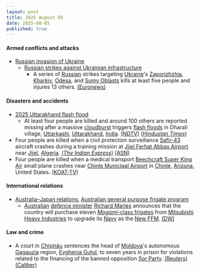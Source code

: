 ```yaml
---
layout: post
title: 2025 August 05
date: 2025-08-05
published: true
---
```



#### Armed conflicts and attacks

* [Russian invasion of Ukraine](https://en.wikipedia.org/wiki/Russian_invasion_of_Ukraine "Russian invasion of Ukraine")
  * [Russian strikes against Ukrainian infrastructure](https://en.wikipedia.org/wiki/Russian_strikes_against_Ukrainian_infrastructure_%282022%E2%80%93present%29 "Russian strikes against Ukrainian infrastructure (2022–present)")
    * A series of [Russian](https://en.wikipedia.org/wiki/Russia "Russia") strikes targeting [Ukraine](https://en.wikipedia.org/wiki/Ukraine "Ukraine")'s [Zaporizhzhia](https://en.wikipedia.org/wiki/Zaporizhzhia_Oblast "Zaporizhzhia Oblast"), [Kharkiv](https://en.wikipedia.org/wiki/Kharkiv_Oblast "Kharkiv Oblast"), [Odesa](https://en.wikipedia.org/wiki/Odesa_Oblast "Odesa Oblast"), and [Sumy Oblasts](https://en.wikipedia.org/wiki/Sumy_Oblast "Sumy Oblast") kills at least five people and injures 13 others. [(Euronews)](https://www.euronews.com/my-europe/2025/08/05/at-least-five-killed-in-intense-russian-strikes-hit-kharkiv-and-zaporizhzhia-regions)

#### Disasters and accidents

* [2025 Uttarakhand flash flood](https://en.wikipedia.org/wiki/2025_Uttarakhand_flash_flood "2025 Uttarakhand flash flood")
  * At least four people are killed and around 100 others are reported missing after a massive [cloudburst](https://en.wikipedia.org/wiki/Cloudburst "Cloudburst") triggers [flash floods](https://en.wikipedia.org/wiki/Flash_flood "Flash flood") in Dharali village, [Uttarkashi](https://en.wikipedia.org/wiki/Uttarkashi_district "Uttarkashi district"), [Uttarakhand](https://en.wikipedia.org/wiki/Uttarakhand "Uttarakhand"), [India](https://en.wikipedia.org/wiki/India "India"). [(NDTV)](https://www.news18.com/amp/india/uttarkashi-flash-flood-sdrf-ndrf-deployed-after-cloudburst-in-dharali-many-feared-trapped-9485812.html) [(*Hindustan Times*)](https://www.hindustantimes.com/india-news/uttarkashi-cloudburst-live-updates-uttarakhand-flashflood-dharali-cloud-burst-rescue-harsil-missing-dead-army-101754386714845.html?id=101754413436226&utm_source=ht_site_copyURL&utm_medium=social&utm_campaign=ht_site)
* Four people are killed when a civil protection surveillance [Safir-43](https://en.wikipedia.org/wiki/Zl%C3%ADn_Z_43 "Zlín Z 43") aircraft crashes during a training mission at [Jijel Ferhat Abbas Airport](https://en.wikipedia.org/wiki/Jijel_Ferhat_Abbas_Airport "Jijel Ferhat Abbas Airport") near [Jijel](https://en.wikipedia.org/wiki/Jijel "Jijel"), [Algeria](https://en.wikipedia.org/wiki/Algeria "Algeria"). [(*The Indian Express*)](https://indianexpress.com/article/world/4-people-killed-in-plane-crash-at-algerian-airport-10171926/) [(ASN)](https://asn.flightsafety.org/wikibase/534529)
* Four people are killed when a medical transport [Beechcraft Super King Air](https://en.wikipedia.org/wiki/Beechcraft_Super_King_Air "Beechcraft Super King Air") small plane crashes near [Chinle Municipal Airport](https://en.wikipedia.org/wiki/Chinle_Municipal_Airport "Chinle Municipal Airport") in [Chinle](https://en.wikipedia.org/wiki/Chinle%2C_Arizona "Chinle, Arizona"), [Arizona](https://en.wikipedia.org/wiki/Arizona "Arizona"), United States. [(KOAT-TV)](https://www.koat.com/article/arizona-deadly-airplane-crash-chinle/65607971)

#### International relations

* [Australia–Japan relations](https://en.wikipedia.org/wiki/Australia%E2%80%93Japan_relations "Australia–Japan relations"), [Australian general purpose frigate program](https://en.wikipedia.org/wiki/Australian_general_purpose_frigate_program "Australian general purpose frigate program")
  * [Australian](https://en.wikipedia.org/wiki/Australia "Australia") [defence minister](https://en.wikipedia.org/wiki/Minister_for_Defence_%28Australia%29 "Minister for Defence (Australia)") [Richard Marles](https://en.wikipedia.org/wiki/Richard_Marles "Richard Marles") announces that the country will purchase eleven [*Mogami*-class frigates](https://en.wikipedia.org/wiki/Mogami-class_frigate "Mogami-class frigate") from [Mitsubishi Heavy Industries](https://en.wikipedia.org/wiki/Mitsubishi_Heavy_Industries "Mitsubishi Heavy Industries") to upgrade its [Navy](https://en.wikipedia.org/wiki/Australian_Navy "Australian Navy") as the [New FFM](https://en.wikipedia.org/wiki/New_FFM "New FFM"). [(DW)](https://www.dw.com/en/australia-to-buy-11-advanced-warships-from-japan/a-73528732)

#### Law and crime

* A court in [Chișinău](https://en.wikipedia.org/wiki/Chi%C8%99in%C4%83u "Chișinău") sentences the head of [Moldova](https://en.wikipedia.org/wiki/Moldova "Moldova")'s autonomous [Gagauzia](https://en.wikipedia.org/wiki/Gagauzia "Gagauzia") region, [Evghenia Guțul](https://en.wikipedia.org/wiki/Evghenia_Gu%C8%9Bul "Evghenia Guțul"), to seven years in prison for violations related to the financing of the banned opposition [Șor Party](https://en.wikipedia.org/wiki/%C8%98or_Party "Șor Party"). [(Reuters)](https://www.reuters.com/world/europe/moldovan-regional-leader-jailed-aiding-russian-meddling-2025-08-05/) [(Caliber)](https://caliber.az/en/post/moldova-jails-gagauzia-governor-for-7-years)
